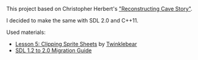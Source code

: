This project based on Christopher Herbert's ["Reconstructing Cave Story"](https://www.youtube.com/redirect?q=https%3A%2F%2Fwww.youtube.com%2Fplaylist%3Flist%3DPL006xsVEsbKjSKBmLu1clo85yLrwjY67X&session_token=1f8IgNHMWKHO6UV96j9zL0OKMK58MTM5MDI5MTY1M0AxMzkwMjA1MjUz).

I decided to make the same with SDL 2.0 and C++11.

Used materials:
* [Lesson 5: Clipping Sprite Sheets](http://twinklebear.github.io/sdl2%20tutorials/2013/08/27/lesson-5-clipping-sprite-sheets/) by [Twinklebear](http://twinklebear.github.io/)
* [SDL 1.2 to 2.0 Migration Guide](http://wiki.libsdl.org/MigrationGuide)
